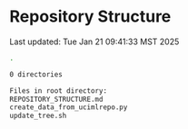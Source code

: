 # Repository Structure
Last updated: Tue Jan 21 09:41:33 MST 2025

```bash
.

0 directories

Files in root directory:
REPOSITORY_STRUCTURE.md
create_data_from_ucimlrepo.py
update_tree.sh
```
